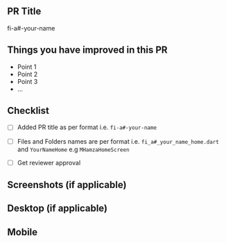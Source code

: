 ## PR Title
fi-a#-your-name

## Things you have improved in this PR

- Point 1
- Point 2
- Point 3
- ...

## Checklist

- [ ] Added PR title as per format i.e. `fi-a#-your-name`
- [ ] Files and Folders names are per format i.e. `fi_a#_your_name_home.dart` and `YourNameHome` e.g `MHamzaHomeScreen`
- [ ] Get reviewer approval


## Screenshots (if applicable)

## Desktop (if applicable)

## Mobile

